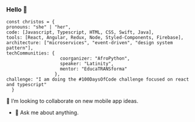 
### Hello 👋
<!-- 
I've released 2 iOS apps on the App Store


<a href="https://apps.apple.com/us/app/heartfelt/id1575082988?itscg=30200&amp;itsct=apps_box_appicon" style="width: 80px; height: 80px; border-top-left-radius: 22%; border-top-right-radius: 22%; border-bottom-right-radius: 22%; border-bottom-left-radius: 22%; overflow: hidden; display: inline-block; vertical-align: middle;"><img src="https://ichristosk.github.io/assets/images/heartfelt.png" alt="Heartfelt." style="width: 80px; height: 80px; border-top-left-radius: 22%; border-top-right-radius: 22%; border-bottom-right-radius: 22%; border-bottom-left-radius: 22%; overflow: hidden; display: inline-block; vertical-align: middle;"></a> 
<p style="padding:5px;">
Heartfelt.
   <br> It's about logging your feelings and thoughts, and visualize how positive, neutral or negative they are.
</p>
<br>

<a href="https://apps.apple.com/us/app/dotish/id1539633724?itscg=30200&amp;itsct=apps_box_appicon" style="width: 80px; height: 80px; border-top-left-radius: 22%; border-top-right-radius: 22%; border-bottom-right-radius: 22%; border-bottom-left-radius: 22%; overflow: hidden; display: inline-block; vertical-align: middle;"><img src="https://ichristosk.github.io/assets/images/dotish.png" alt="Dotish" style="width: 80px; height: 80px; border-top-left-radius: 22%; border-top-right-radius: 22%; border-bottom-right-radius: 22%; border-bottom-left-radius: 22%; overflow: hidden; display: inline-block; vertical-align: middle;"></a> 

<p style="padding:5px;">
Dotish
   <br> It's a virtual assistant in Greek that answers basic questions.
   </p>
  
 ✨I have strong experience with Swift and Ionic (React,Angular) <p align="start">
   <img src="https://cdn4.iconfinder.com/data/icons/logos-3/1300/swift-seeklogo-512.png" width="80" height="80"></p>
   
 <img  src="https://www.shareicon.net/data/512x512/2016/07/10/119476_development_512x512.png" width="80" height="80"></p>

    -->
    
    const christos = {
    pronouns: "she" | "her",
    code: [Javascript, Typescript, HTML, CSS, Swift, Java],
    tools: [React, Angular, Redux, Node, Styled-Components, Firebase],
    architecture: ["microservices", "event-driven", "design system pattern"],
    techCommunities: {
                        coorganizer: "AfroPython",
                        speaker: "Latinity",
                        mentor: "EducaTRANSforma"
                      },
    challenge: "I am doing the #100DaysOfCode challenge focused on react and typescript"
      }
  
 👯 I’m looking to collaborate on new mobile app ideas.
- 💬 Ask me about anything.
<!-- - ⚡ Fun fact: I ♥️  -->


